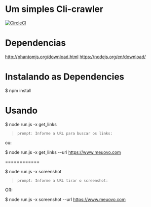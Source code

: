 
Um simples Cli-crawler
==

[![CircleCI](https://circleci.com/gh/talesbaz/johnnieCrawler/tree/master.svg?style=svg)](https://circleci.com/gh/talesbaz/johnnieCrawler/tree/master)

Dependencias
============
http://phantomjs.org/download.html
https://nodejs.org/en/download/

Instalando as Dependencies
============
$ npm install

Usando
============

$ node run.js -x get_links

> `prompt: Informe a URL para buscar os links:`

ou:

$ node run.js -x get_links --url https://www.meuovo.com

============

$ node run.js -x screenshot

> `prompt: Informe a URL tirar o screenshot:`

OR:

$ node run.js -x screenshot --url https://www.meuovo.com
